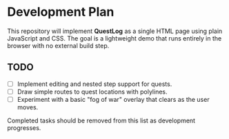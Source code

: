 # Development Plan

This repository will implement **QuestLog** as a single HTML page using plain JavaScript and CSS. The goal is a lightweight demo that runs entirely in the browser with no external build step.

## TODO
- [ ] Implement editing and nested step support for quests.
- [ ] Draw simple routes to quest locations with polylines.
- [ ] Experiment with a basic "fog of war" overlay that clears as the user moves.

Completed tasks should be removed from this list as development progresses.
